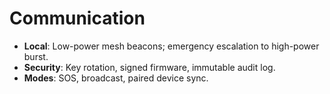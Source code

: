 # Communication

- **Local**: Low-power mesh beacons; emergency escalation to high-power burst.
- **Security**: Key rotation, signed firmware, immutable audit log.
- **Modes**: SOS, broadcast, paired device sync.
